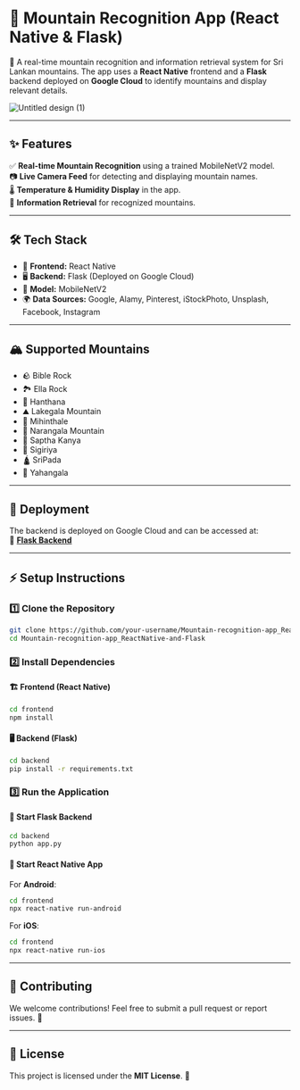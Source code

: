 # 🌄 Mountain Recognition App (React Native & Flask)

🚀 A real-time mountain recognition and information retrieval system for Sri Lankan mountains. The app uses a **React Native** frontend and a **Flask** backend deployed on **Google Cloud** to identify mountains and display relevant details.

![Untitled design (1)](https://github.com/user-attachments/assets/daab44e5-f4d3-4917-8dd2-59894ae725ae)


---

## ✨ Features
✅ **Real-time Mountain Recognition** using a trained MobileNetV2 model.  
📷 **Live Camera Feed** for detecting and displaying mountain names.  
🌡️ **Temperature & Humidity Display** in the app.  
📜 **Information Retrieval** for recognized mountains.  

---

## 🛠️ Tech Stack
- 🎨 **Frontend:** React Native
- 🖥️ **Backend:** Flask (Deployed on Google Cloud)
- 🧠 **Model:** MobileNetV2
- 🌍 **Data Sources:** Google, Alamy, Pinterest, iStockPhoto, Unsplash, Facebook, Instagram

---

## 🏔️ Supported Mountains
- 🪨 Bible Rock
- 🏞️ Ella Rock
- 🌳 Hanthana
- ⛰️ Lakegala Mountain
- 🕌 Mihinthale
- 🌄 Narangala Mountain
- 🔺 Saptha Kanya
- 🏰 Sigiriya
- 🛕 SriPada
- 🌊 Yahangala

---

## 🚀 Deployment
The backend is deployed on Google Cloud and can be accessed at:  
🔗 **[Flask Backend](https://flask-app-453711.el.r.appspot.com)**

---

## ⚡ Setup Instructions

### 1️⃣ Clone the Repository
```bash
git clone https://github.com/your-username/Mountain-recognition-app_ReactNative-and-Flask.git
cd Mountain-recognition-app_ReactNative-and-Flask
```

### 2️⃣ Install Dependencies

#### 🏗️ Frontend (React Native)
```bash
cd frontend
npm install
```

#### 🖥️ Backend (Flask)
```bash
cd backend
pip install -r requirements.txt
```

### 3️⃣ Run the Application

#### 🏃 Start Flask Backend
```bash
cd backend
python app.py
```

#### 📱 Start React Native App
For **Android**:
```bash
cd frontend
npx react-native run-android
```
For **iOS**:
```bash
cd frontend
npx react-native run-ios
```

---

## 🤝 Contributing
We welcome contributions! Feel free to submit a pull request or report issues. 🚀

---

## 📜 License
This project is licensed under the **MIT License**. 📝

